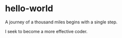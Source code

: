 # hello-world
A journey of a thousand miles begins with a single step.

I seek to become a more effective coder.
